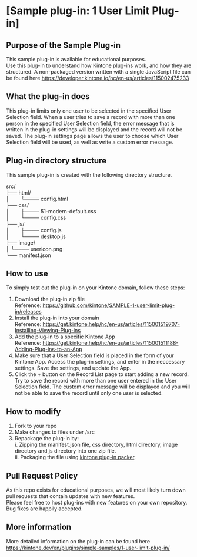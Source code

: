 # [Sample plug-in: 1 User Limit Plug-in]
## Purpose of the Sample Plug-in
This sample plug-in is available for educational purposes.  
Use this plug-in to understand how Kintone plug-ins work, and how they are structured.
A non-packaged version written with a single JavaScript file can be found here https://developer.kintone.io/hc/en-us/articles/115002475233

## What the plug-in does
This plug-in limits only one user to be selected in the specified User Selection field.
When a user tries to save a record with more than one person in the specified User Selection field, the error message that is written in the plug-in settings will be displayed and the record will not be saved.
The plug-in settings page allows the user to choose which User Selection field will be used, as well as write a custom error message.

## Plug-in directory structure
This sample plug-in is created with the following directory structure.

src/  
├── html/  
│        └──── config.html  
├── css/  
│        ├──── 51-modern-default.css  
│        └──── config.css  
├── js/  
│        ├──── config.js  
│        └──── desktop.js  
├── image/  
│        └──── usericon.png  
└── manifest.json  

## How to use
To simply test out the plug-in on your Kintone domain, follow these steps:

1. Download the plug-in zip file  
Reference: https://github.com/kintone/SAMPLE-1-user-limit-plug-in/releases
2. Install the plug-in into your domain  
Reference: https://get.kintone.help/hc/en-us/articles/115001519707-Installing-Viewing-Plug-ins
3. Add the plug-in to a specific Kintone App  
Reference: https://get.kintone.help/hc/en-us/articles/115001511188-Adding-Plug-ins-to-an-App
4. Make sure that a User Selection field is placed in the form of your Kintone App. Access the plug-in settings, and enter in the neccessary settings. Save the settings, and update the App.
5. Click the + button on the Record List page to start adding a new record. Try to save the record with more than one user entered in the User Selection field. The custom error message will be displayed and you will not be able to save the record until only one user is selected.

## How to modify
1. Fork to your repo
2. Make changes to files under /src
3. Repackage the plug-in by:  
 i. Zipping the manifest.json file, css directory, html directory, image directory and js directory into one zip file.  
 ii. Packaging the file using [kintone plug-in packer](https://plugin-packer.kintone.dev/).

## Pull Request Policy
As this repo exists for educational purposes, we will most likely turn down pull requests that contain updates with new features.  
Please feel free to host plug-ins with new features on your own repository.  
Bug fixes are happily accepted.

## More information
More detailed information on the plug-in can be found here https://kintone.dev/en/plugins/simple-samples/1-user-limit-plug-in/
